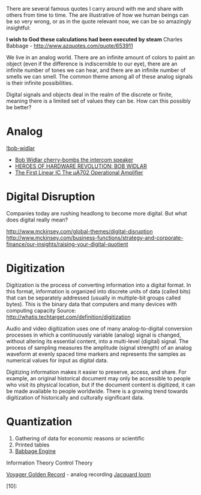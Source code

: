 There are several famous quotes I carry around with me
and share with others from time to time.
The are illustrative of how we human beings can be so very wrong,
or as in the quote relevant now, we can be so amazingly insightful:

**I wish to God these calculations had been executed by steam**
Charles Babbage - http://www.azquotes.com/quote/653911

We live in an analog world.
There are an infinite amount of colors to paint an object
(even if the difference is indiscernible to our eye),
there are an infinite number of tones we can hear,
and there are an infinite number of smells we can smell.
The common theme among all of these analog signals is their infinite possibilities.

Digital signals and objects deal in the realm of the discrete or finite,
meaning there is a limited set of values they can be.
How can this possibly be better?

# Analog
[!bob-widlar](https://hackadaycom.files.wordpress.com/2017/03/widlarposterfordigitalguys-www.jpg)
* [Bob Widlar cherry-bombs the intercom speaker](http://www.edn.com/electronics-blogs/anablog/4311277/Bob-Widlar-cherry-bombs-the-intercom-speaker-item-2)
* [HEROES OF HARDWARE REVOLUTION: BOB WIDLAR](http://hackaday.com/2014/04/08/heroes-of-hardware-revolution-bob-widlar/)
* [The First Linear IC The µA702 Operational Amplifier](http://smithsonianchips.si.edu/augarten/p16.htm)

# Digital Disruption
Companies today are rushing headlong to become more digital.
But what does digital really mean?

http://www.mckinsey.com/global-themes/digital-disruption
http://www.mckinsey.com/business-functions/strategy-and-corporate-finance/our-insights/raising-your-digital-quotient

# Digitization
Digitization is the process of converting information into a digital format.
In this format, information is organized into discrete units of data (called bits)
that can be separately addressed (usually in multiple-bit groups called bytes).
This is the binary data that computers and many devices with computing capacity
Source: http://whatis.techtarget.com/definition/digitization

Audio and video digitization uses one of many analog-to-digital conversion processes
in which a continuously variable (analog) signal is changed,
without altering its essential content, into a multi-level (digital) signal.
The process of sampling measures the amplitude (signal strength) of an analog waveform
at evenly spaced time markers and represents the samples as numerical values for input as digital data.

Digitizing information makes it easier to preserve, access, and share.
For example, an original historical document may only be accessible to people who visit its physical location,
but if the document content is digitized, it can be made available to people worldwide.
There is a growing trend towards digitization of historically and culturally significant data.

# Quantization

1. Gathering of data for economic reasons or scientific
1. Printed tables
1. [Babbage Engine][01]

Information Theory
Control Theory

[Voyager Golden Record][02] - analog recording
[Jacquard loom][03]



[01]:http://www.computerhistory.org/babbage/overview/
[02]:https://en.wikipedia.org/wiki/Voyager_Golden_Record
[03]:https://en.wikipedia.org/wiki/Jacquard_loom
[04]:
[05]:
[06]:
[07]:
[08]:
[09]:
[10]:
